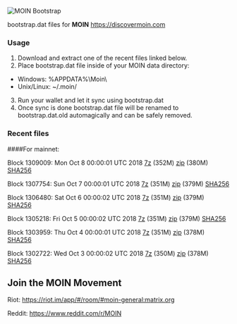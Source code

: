![MOIN Bootstrap](https://i.imgur.com/KjM1jMp.jpg)

bootstrap.dat files for **MOIN** https://discovermoin.com

### Usage

1. Download and extract one of the recent files linked below.
2. Place bootstrap.dat file inside of your MOIN data directory:
 - Windows: %APPDATA%\Moin\
 - Unix/Linux: ~/.moin/
3. Run your wallet and let it sync using bootstrap.dat
4. Once sync is done bootstrap.dat file will be renamed to bootstrap.dat.old automagically and can be safely removed.


### Recent files

####For mainnet:

Block 1309009: Mon Oct  8 00:00:01 UTC 2018 [7z](https://transfer.sh/O8Tqu/bootstrap.dat.20181008.7z) (352M) [zip](https://transfer.sh/13bIXG/bootstrap.dat.20181008.zip) (380M) [SHA256](https://transfer.sh/p252X/sha256.txt)

Block 1307754: Sun Oct  7 00:00:01 UTC 2018 [7z](https://transfer.sh/14W7BT/bootstrap.dat.20181007.7z) (351M) [zip](https://transfer.sh/MeLYz/bootstrap.dat.20181007.zip) (379M) [SHA256](https://transfer.sh/3oMYE/sha256.txt)

Block 1306480: Sat Oct  6 00:00:02 UTC 2018 [7z](https://transfer.sh/LCFLx/bootstrap.dat.20181006.7z) (351M) [zip](https://transfer.sh/IImXm/bootstrap.dat.20181006.zip) (379M) [SHA256](https://transfer.sh/b8TT0/sha256.txt)

Block 1305218: Fri Oct  5 00:00:02 UTC 2018 [7z](https://transfer.sh/KIVOs/bootstrap.dat.20181005.7z) (351M) [zip](https://transfer.sh/DiLlI/bootstrap.dat.20181005.zip) (379M) [SHA256](https://transfer.sh/wNn8c/sha256.txt)

Block 1303959: Thu Oct  4 00:00:01 UTC 2018 [7z](https://transfer.sh/JBzGl/bootstrap.dat.20181004.7z) (351M) [zip](https://transfer.sh/ouOmw/bootstrap.dat.20181004.zip) (378M) [SHA256](https://transfer.sh/8WTli/sha256.txt)

Block 1302722: Wed Oct  3 00:00:02 UTC 2018 [7z](https://transfer.sh/cVzHV/bootstrap.dat.20181003.7z) (350M) [zip](https://transfer.sh/2bVq6/bootstrap.dat.20181003.zip) (378M) [SHA256](https://transfer.sh/101iRe/sha256.txt)

## Join the MOIN Movement

Riot: https://riot.im/app/#/room/#moin-general:matrix.org

Reddit: https://www.reddit.com/r/MOIN

